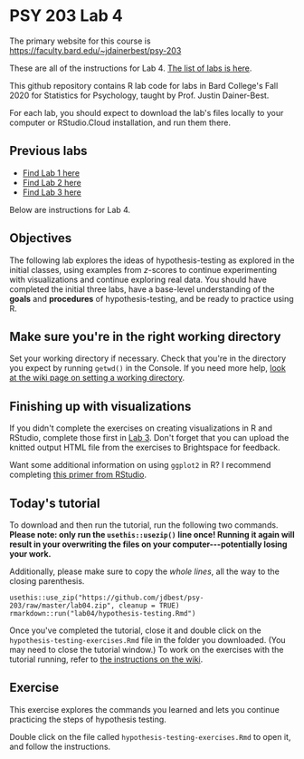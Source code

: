 # PSY 203 Lab 4

The primary website for this course is <https://faculty.bard.edu/~jdainerbest/psy-203>

These are all of the instructions for Lab 4. [The list of labs is here](../../.).

This github repository contains R lab code for labs in Bard College's Fall 2020 for Statistics for Psychology, taught by Prof. Justin Dainer-Best. 

For each lab, you should expect to download the lab's files locally to your computer or RStudio.Cloud installation, and run them there. 

## Previous labs

* [Find Lab 1 here](./01-lab-instructions.md)
* [Find Lab 2 here](./02-lab-instructions.md)
* [Find Lab 3 here](./03-lab-instructions.md)

Below are instructions for Lab 4.

## Objectives

The following lab explores the ideas of hypothesis-testing as explored in the initial classes, using examples from *z*-scores to continue experimenting with visualizations and continue exploring real data. You should have completed the initial three labs, have a base-level understanding of the **goals** and **procedures** of hypothesis-testing, and be ready to practice using R. 

## Make sure you're in the right working directory

Set your working directory if necessary. Check that you're in the directory you expect by running `getwd()` in the Console. If you need more help, [look at the wiki page on setting a working directory](../../wiki/setting-a-working-directory). 

## Finishing up with visualizations

If you didn't complete the exercises on creating visualizations in R and RStudio, complete those first in [Lab 3](./03-lab-instructions.md). Don't forget that you can upload the knitted output HTML file from the exercises to Brightspace for feedback. 

Want some additional information on using `ggplot2` in R? I recommend completing [this primer from RStudio](https://rstudio.cloud/learn/primers/1.1). 

## Today's tutorial

To download and then run the tutorial, run the following two commands. **Please note: only run the `usethis::usezip()` line once! Running it again will result in your overwriting the files on your computer---potentially losing your work.**

Additionally, please make sure to copy the *whole lines*, all the way to the closing parenthesis.

```
usethis::use_zip("https://github.com/jdbest/psy-203/raw/master/lab04.zip", cleanup = TRUE)
rmarkdown::run("lab04/hypothesis-testing.Rmd")
```

Once you've completed the tutorial, close it and double click on the `hypothesis-testing-exercises.Rmd` file in the folder you downloaded. (You may need to close the tutorial window.) To work on the exercises with the tutorial running, refer to [the instructions on the wiki](../../wiki/Run-a-tutorial-and-exercise-simultaneously).

## Exercise

This exercise explores the commands you learned and lets you continue practicing the steps of hypothesis testing. 

Double click on the file called `hypothesis-testing-exercises.Rmd` to open it, and follow the instructions. 
